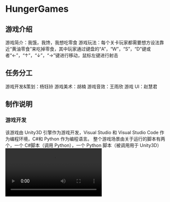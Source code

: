 # HungerGames

## 游戏介绍

游戏简介：我饿，我馋，我想吃零食
游戏玩法：每个关卡玩家都需要想方设法靠近“黄油零食”来吃掉零食，其中玩家通过键盘的“A”，“W”，“S”，“D”键或者“←”，“↑”，“↓”，“→”键进行移动，鼠标左键进行射击

## 任务分工

游戏开发&策划：杨钰铃
游戏美术：胡楠
游戏音效：王雨欣
游戏 UI：赵慧君

## 制作说明

### 游戏开发

该游戏由 Unity3D 引擎作为游戏开发，Visual Studio 和 Visual Studio Code 作为编程环境，C#和 Python 作为编程语言。
整个游戏场景由关于运行的脚本有两个，一个 C#脚本（调用 Python），一个 Python 脚本（被调用用于 Unity3D）
![UnityEnvironmentDisplayVideo](https://github.com/25244/HungerGames/blob/master/UnityEnvironmentDisplayVideo.mp4)
